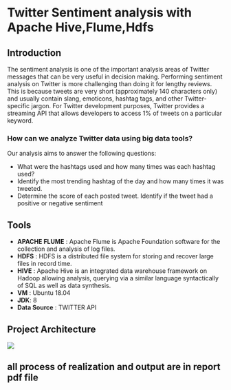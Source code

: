 # **Twitter Sentiment analysis with Apache Hive,Flume,Hdfs**

## Introduction
The sentiment analysis is one of the important analysis areas of Twitter messages that can be very useful in decision making. Performing sentiment analysis on Twitter is more challenging than doing it for lengthy reviews. This is because tweets are very short (approximately 140 characters only) and usually contain slang, emoticons, hashtag tags, and other Twitter-specific jargon. For Twitter development purposes, Twitter provides a streaming API that allows developers to access 1% of tweets on a particular keyword.

### How can we analyze Twitter data using **big data tools**? 
Our analysis aims to answer the following questions: 
- What were the hashtags used and how many times was each hashtag used? 
- Identify the most trending hashtag of the day and how many times it was tweeted. 
- Determine the score of each posted tweet. Identify if the tweet had a positive or negative sentiment

## Tools
- **APACHE FLUME** : Apache Flume is Apache Foundation software for the collection and analysis of log files.
- **HDFS** : HDFS is a distributed file system for storing and recover large files in record time.
- **HIVE** : Apache Hive is an integrated data warehouse framework on Hadoop allowing analysis, querying via a similar language syntactically of SQL as well as data synthesis.
- **VM** : Ubuntu 18.04
- **JDK**: 8
- **Data Source** : TWITTER API

## Project Architecture
![](https://github.com/elanssariyassine/Twitter-Data-analysis-with-Apache-Hive-Flume-Hdfs/blob/main/Architecture.png)

## all process of realization and output are in report pdf file






